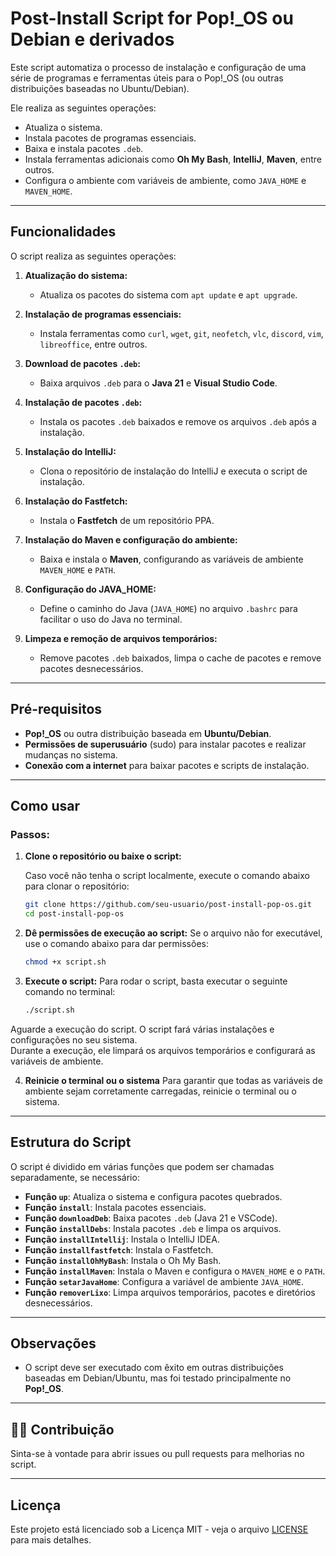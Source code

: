 # Post-Install Script for Pop!_OS ou Debian e derivados

Este script automatiza o processo de instalação e configuração de uma série de programas e ferramentas úteis para o Pop!_OS (ou outras distribuições baseadas no Ubuntu/Debian).

Ele realiza as seguintes operações:
- Atualiza o sistema.
- Instala pacotes de programas essenciais.
- Baixa e instala pacotes `.deb`.
- Instala ferramentas adicionais como **Oh My Bash**, **IntelliJ**, **Maven**, entre outros.
- Configura o ambiente com variáveis de ambiente, como `JAVA_HOME` e `MAVEN_HOME`.

---

## Funcionalidades

O script realiza as seguintes operações:

1. **Atualização do sistema:**
   - Atualiza os pacotes do sistema com `apt update` e `apt upgrade`.
   
2. **Instalação de programas essenciais:**
   - Instala ferramentas como `curl`, `wget`, `git`, `neofetch`, `vlc`, `discord`, `vim`, `libreoffice`, entre outros.

3. **Download de pacotes `.deb`:**
   - Baixa arquivos `.deb` para o **Java 21** e **Visual Studio Code**.

4. **Instalação de pacotes `.deb`:**
   - Instala os pacotes `.deb` baixados e remove os arquivos `.deb` após a instalação.

5. **Instalação do IntelliJ:**
   - Clona o repositório de instalação do IntelliJ e executa o script de instalação.

6. **Instalação do Fastfetch:**
   - Instala o **Fastfetch** de um repositório PPA.

7. **Instalação do Maven e configuração do ambiente:**
   - Baixa e instala o **Maven**, configurando as variáveis de ambiente `MAVEN_HOME` e `PATH`.

8. **Configuração do JAVA_HOME:**
   - Define o caminho do Java (`JAVA_HOME`) no arquivo `.bashrc` para facilitar o uso do Java no terminal.

9. **Limpeza e remoção de arquivos temporários:**
   - Remove pacotes `.deb` baixados, limpa o cache de pacotes e remove pacotes desnecessários.

---

## Pré-requisitos

- **Pop!_OS** ou outra distribuição baseada em **Ubuntu/Debian**.
- **Permissões de superusuário** (sudo) para instalar pacotes e realizar mudanças no sistema.
- **Conexão com a internet** para baixar pacotes e scripts de instalação.

---

## Como usar

### Passos:

1. **Clone o repositório ou baixe o script:**

   Caso você não tenha o script localmente, execute o comando abaixo para clonar o repositório:

   ```bash
   git clone https://github.com/seu-usuario/post-install-pop-os.git
   cd post-install-pop-os
   

2. **Dê permissões de execução ao script:**
   Se o arquivo não for executável, use o comando abaixo para dar permissões:

    ```bash
    chmod +x script.sh

3. **Execute o script:**
   Para rodar o script, basta executar o seguinte comando no terminal:
  
    ```bash
    ./script.sh
 
  Aguarde a execução do script. O script fará várias instalações e configurações no seu sistema.  
  Durante a execução, ele limpará os arquivos temporários e configurará as variáveis de ambiente.

4. **Reinicie o terminal ou o sistema**
    Para garantir que todas as variáveis de ambiente sejam corretamente carregadas, reinicie o terminal ou o sistema.

---

## Estrutura do Script

O script é dividido em várias funções que podem ser chamadas separadamente, se necessário:

- **Função `up`**: Atualiza o sistema e configura pacotes quebrados.
- **Função `install`**: Instala pacotes essenciais.
- **Função `downloadDeb`**: Baixa pacotes `.deb` (Java 21 e VSCode).
- **Função `installDebs`**: Instala pacotes `.deb` e limpa os arquivos.
- **Função `installIntellij`**: Instala o IntelliJ IDEA.
- **Função `installfastfetch`**: Instala o Fastfetch.
- **Função `installOhMyBash`**: Instala o Oh My Bash.
- **Função `installMaven`**: Instala o Maven e configura o `MAVEN_HOME` e o `PATH`.
- **Função `setarJavaHome`**: Configura a variável de ambiente `JAVA_HOME`.
- **Função `removerLixo`**: Limpa arquivos temporários, pacotes e diretórios desnecessários.

---

## Observações

- O script deve ser executado com êxito em outras distribuições baseadas em Debian/Ubuntu, mas foi testado principalmente no **Pop!_OS**.

---

## 🧑‍💻 Contribuição

Sinta-se à vontade para abrir issues ou pull requests para melhorias no script.

---

## Licença

Este projeto está licenciado sob a Licença MIT - veja o arquivo [LICENSE](LICENSE.txt) para mais detalhes.

